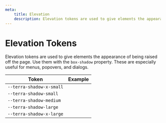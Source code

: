 ```yaml
---
meta:
    title: Elevation
    description: Elevation tokens are used to give elements the appearance of being raised off the page.
---
```


# Elevation Tokens

Elevation tokens are used to give elements the appearance of being raised off the page. Use them with the `box-shadow` property. These are especially useful for menus, popovers, and dialogs.

| Token                    | Example                                                                             |
| ------------------------ | ----------------------------------------------------------------------------------- |
| `--terra-shadow-x-small` | <div class="elevation-demo" style="box-shadow: var(--terra-shadow-x-small);"></div> |
| `--terra-shadow-small`   | <div class="elevation-demo" style="box-shadow: var(--terra-shadow-small);"></div>   |
| `--terra-shadow-medium`  | <div class="elevation-demo" style="box-shadow: var(--terra-shadow-medium);"></div>  |
| `--terra-shadow-large`   | <div class="elevation-demo" style="box-shadow: var(--terra-shadow-large);"></div>   |
| `--terra-shadow-x-large` | <div class="elevation-demo" style="box-shadow: var(--terra-shadow-x-large);"></div> |

